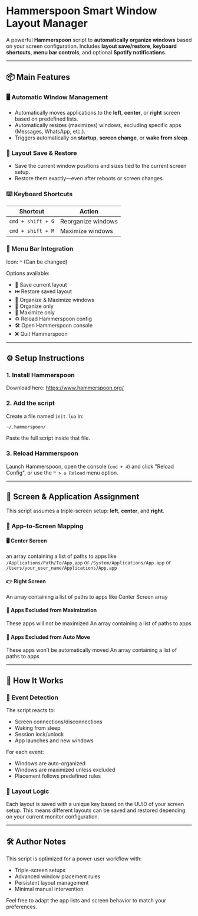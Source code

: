 
# Hammerspoon Smart Window Layout Manager

A powerful **Hammerspoon** script to **automatically organize windows** based on your screen configuration. Includes **layout save/restore**, **keyboard shortcuts**, **menu bar controls**, and optional **Spotify notifications**.

---

## 📦 Main Features

### 🖥️ Automatic Window Management
- Automatically moves applications to the **left**, **center**, or **right** screen based on predefined lists.
- Automatically resizes (maximizes) windows, excluding specific apps (Messages, WhatsApp, etc.).
- Triggers automatically on **startup**, **screen change**, or **wake from sleep**.

### 💾 Layout Save & Restore
- Save the current window positions and sizes tied to the current screen setup.
- Restore them exactly—even after reboots or screen changes.

### ⌨️ Keyboard Shortcuts
| Shortcut | Action |
|----------|--------|
| `cmd + shift + G` | Reorganize windows |
| `cmd + shift + M` | Maximize windows |

### 🧭 Menu Bar Integration
Icon: `™` (Can be changed)

Options available:
- 💾 Save current layout
- ⏮️ Restore saved layout
- 🔁 Organize & Maximize windows
- 🔄 Organize only
- 🔼 Maximize only
- ♻️ Reload Hammerspoon config
- 🛠️ Open Hammerspoon console
- ❌ Quit Hammerspoon

---

## ⚙️ Setup Instructions

### 1. Install Hammerspoon
Download here: https://www.hammerspoon.org/

### 2. Add the script
Create a file named `init.lua` in:
```sh
~/.hammerspoon/
```

Paste the full script inside that file.

### 3. Reload Hammerspoon
Launch Hammerspoon, open the console (`cmd + 4`) and click "Reload Config", or use the `™ > ♻️ Reload` menu option.

---

## 📁 Screen & Application Assignment

This script assumes a triple-screen setup: **left**, **center**, and **right**.

### 📌 App-to-Screen Mapping

#### 🖥️ Center Screen
an array containing a list of paths to apps like `/Applications/Path/To/App.app` or `/System/Applications/App.app` or `/Users/your_user_name/Applications/App.app`

#### 👉 Right Screen
An array containing a list of paths to apps like Center Screen array

#### 🚫 Apps Excluded from Maximization
These apps will not be maximized
An array containing a list of paths to apps

#### 🚫 Apps Excluded from Auto Move
These apps won’t be automatically moved
An array containing a list of paths to apps

---

## 🧠 How It Works

### 📡 Event Detection
The script reacts to:
- Screen connections/disconnections
- Waking from sleep
- Session lock/unlock
- App launches and new windows

For each event:
- Windows are auto-organized
- Windows are maximized unless excluded
- Placement follows predefined rules

### 🧠 Layout Logic
Each layout is saved with a unique key based on the UUID of your screen setup. This means different layouts can be saved and restored depending on your current monitor configuration.

---

## 🛠️ Author Notes

This script is optimized for a power-user workflow with:
- Triple-screen setups
- Advanced window placement rules
- Persistent layout management
- Minimal manual intervention

Feel free to adapt the app lists and screen behavior to match your preferences.
